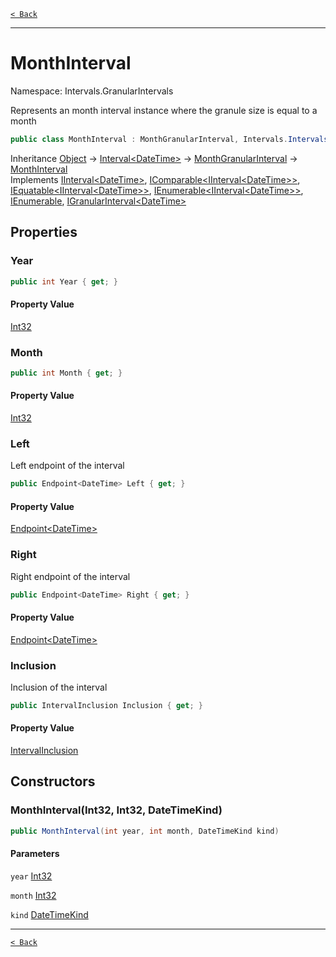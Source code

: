 [`< Back`](./)

---

# MonthInterval

Namespace: Intervals.GranularIntervals

Represents an month interval instance where the granule size is equal to a month

```csharp
public class MonthInterval : MonthGranularInterval, Intervals.Intervals.IInterval`1[[System.DateTime, System.Private.CoreLib, Version=6.0.0.0, Culture=neutral, PublicKeyToken=7cec85d7bea7798e]], System.IComparable`1[[Intervals.Intervals.IInterval`1[[System.DateTime, System.Private.CoreLib, Version=6.0.0.0, Culture=neutral, PublicKeyToken=7cec85d7bea7798e]], Intervals, Version=1.2.1.0, Culture=neutral, PublicKeyToken=null]], System.IEquatable`1[[Intervals.Intervals.IInterval`1[[System.DateTime, System.Private.CoreLib, Version=6.0.0.0, Culture=neutral, PublicKeyToken=7cec85d7bea7798e]], Intervals, Version=1.2.1.0, Culture=neutral, PublicKeyToken=null]], System.Collections.Generic.IEnumerable`1[[Intervals.Intervals.IInterval`1[[System.DateTime, System.Private.CoreLib, Version=6.0.0.0, Culture=neutral, PublicKeyToken=7cec85d7bea7798e]], Intervals, Version=1.2.1.0, Culture=neutral, PublicKeyToken=null]], System.Collections.IEnumerable, IGranularInterval`1
```

Inheritance [Object](https://docs.microsoft.com/en-us/dotnet/api/system.object) → [Interval&lt;DateTime&gt;](intervals.intervals.interval-1) → [MonthGranularInterval](intervals.granularintervals.monthgranularinterval) → [MonthInterval](intervals.granularintervals.monthinterval)<br>
Implements [IInterval&lt;DateTime&gt;](intervals.intervals.iinterval-1), [IComparable&lt;IInterval&lt;DateTime&gt;&gt;](https://docs.microsoft.com/en-us/dotnet/api/system.icomparable-1), [IEquatable&lt;IInterval&lt;DateTime&gt;&gt;](https://docs.microsoft.com/en-us/dotnet/api/system.iequatable-1), [IEnumerable&lt;IInterval&lt;DateTime&gt;&gt;](https://docs.microsoft.com/en-us/dotnet/api/system.collections.generic.ienumerable-1), [IEnumerable](https://docs.microsoft.com/en-us/dotnet/api/system.collections.ienumerable), [IGranularInterval&lt;DateTime&gt;](intervals.granularintervals.igranularinterval-1)

## Properties

### **Year**

```csharp
public int Year { get; }
```

#### Property Value

[Int32](https://docs.microsoft.com/en-us/dotnet/api/system.int32)<br>

### **Month**

```csharp
public int Month { get; }
```

#### Property Value

[Int32](https://docs.microsoft.com/en-us/dotnet/api/system.int32)<br>

### **Left**

Left endpoint of the interval

```csharp
public Endpoint<DateTime> Left { get; }
```

#### Property Value

[Endpoint&lt;DateTime&gt;](intervals.points.endpoint-1)<br>

### **Right**

Right endpoint of the interval

```csharp
public Endpoint<DateTime> Right { get; }
```

#### Property Value

[Endpoint&lt;DateTime&gt;](intervals.points.endpoint-1)<br>

### **Inclusion**

Inclusion of the interval

```csharp
public IntervalInclusion Inclusion { get; }
```

#### Property Value

[IntervalInclusion](intervals.intervals.intervalinclusion)<br>

## Constructors

### **MonthInterval(Int32, Int32, DateTimeKind)**

```csharp
public MonthInterval(int year, int month, DateTimeKind kind)
```

#### Parameters

`year` [Int32](https://docs.microsoft.com/en-us/dotnet/api/system.int32)<br>

`month` [Int32](https://docs.microsoft.com/en-us/dotnet/api/system.int32)<br>

`kind` [DateTimeKind](https://docs.microsoft.com/en-us/dotnet/api/system.datetimekind)<br>

---

[`< Back`](./)
